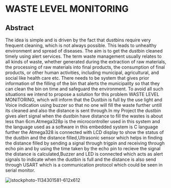 # WASTE LEVEL MONITORING

## Abstract

The idea is simple and is driven by the fact that dustbins require very frequent cleaning, which is not always possible. This leads to unhealthy environment and spread of diseases. The aim is to get the dustbin cleaned timely using alert services. The term waste management usually relates to all kinds of waste, whether generated during the extraction of raw materials, the processing of raw materials into final products, the consumption of final products, or other human activities, including municipal, agricultural, and social like health care etc. There needs to be system that gives prior information of the filling of the bin that alerts the municipality so that they can clean the bin on time and safeguard the environment. To avoid all such situations we intend to propose a solution for this problem WASTE LEVEL MONITORING, which will inform that the Dustbin is full by the use light and Voice indication using buzzer so that no one will fill the waste further untill its cleaned and also the distance is sent through.In my Project the dustbin gives alert signal when the dustbin have distance to fill the wastes is about less than 6cm.Atmega328p is the microcontroller used in this system and the language used as a software in this embedded system is C language further the Atmega328 is connected with LCD display to show the status of the dustbin and the distance filled,Ultrasonic sensor which helps in finding the distance filled by sending a signal through trigpin and receiving through echo pin and by using the time taken by the echo pin to recieve the signal the distance is calculated,Buzzer and LED is connected which acts as alert signals to indicate when the dustbin is full and the distance is also send through USART which is a communication protocol which could be seen in serial monitor. 


  ![istockphoto-1134301581-612x612](https://user-images.githubusercontent.com/101052348/164467997-77aa57f2-1b53-4144-8e69-1354bfbc0da6.jpg)
